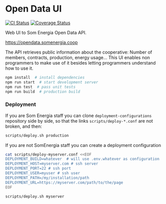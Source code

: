 # Open Data UI

[![CI Status](https://github.com/Som-Energia/somenergia-tomatic/actions/workflows/main.yml/badge.svg)](https://github.com/Som-Energia/opendata-ui/actions/workflows/main.yml)
[![Coverage Status](https://coveralls.io/repos/github/Som-Energia/opendata-ui/badge.svg?branch=main)](https://coveralls.io/github/Som-Energia/opendata-ui?branch=main)


Web UI to Som Energia Open Data API.

<https://opendata.somenergia.coop>

The API retrieves public information about the cooperative:
Number of members, contracts, production, energy usage...
This UI enables non programmers to make use of it
besides letting programmers understand how to use it.

```bash
npm install  # install dependencies
npm run start  # start development server
npm run test  # pass unit tests
npm run build  # production build
```

### Deployment

If you are Som Energia staff you can clone
`deployment-configurations` repository side by side,
so that the links `scripts/deploy-*.conf` are not broken,
and then:

```bash
scripts/deploy.sh production
```

If you are not SomEnergia staff you can create a deployment configuration
```bash
cat scripts/deploy-myserver.conf <<EOF
DEPLOYMENT_BUILD=whatever  # will use .env.whatever as configuration
DEPLOYMENT_HOST=myserver.com # ssh server
DEPLOYMENT_PORT=22 # ssh port
DEPLOYMENT_USER=myuser # ssh user
DEPLOYMENT_PATH=/my/installation/path
DEPLOYMENT_URL=https://myserver.com/path/to/the/page
EOF

scripts/deploy.sh myserver
```



